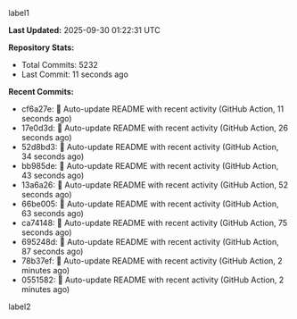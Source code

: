 
label1 
<!-- ACTIVITY_START -->
**Last Updated:** 2025-09-30 01:22:31 UTC

**Repository Stats:**
- Total Commits: 5232
- Last Commit: 11 seconds ago

**Recent Commits:**
- cf6a27e: 🤖 Auto-update README with recent activity (GitHub Action, 11 seconds ago)
- 17e0d3d: 🤖 Auto-update README with recent activity (GitHub Action, 26 seconds ago)
- 52d8bd3: 🤖 Auto-update README with recent activity (GitHub Action, 34 seconds ago)
- bb985de: 🤖 Auto-update README with recent activity (GitHub Action, 43 seconds ago)
- 13a6a26: 🤖 Auto-update README with recent activity (GitHub Action, 52 seconds ago)
- 66be005: 🤖 Auto-update README with recent activity (GitHub Action, 63 seconds ago)
- ca74148: 🤖 Auto-update README with recent activity (GitHub Action, 75 seconds ago)
- 695248d: 🤖 Auto-update README with recent activity (GitHub Action, 87 seconds ago)
- 78b37ef: 🤖 Auto-update README with recent activity (GitHub Action, 2 minutes ago)
- 0551582: 🤖 Auto-update README with recent activity (GitHub Action, 2 minutes ago)
<!-- ACTIVITY_END -->

label2

